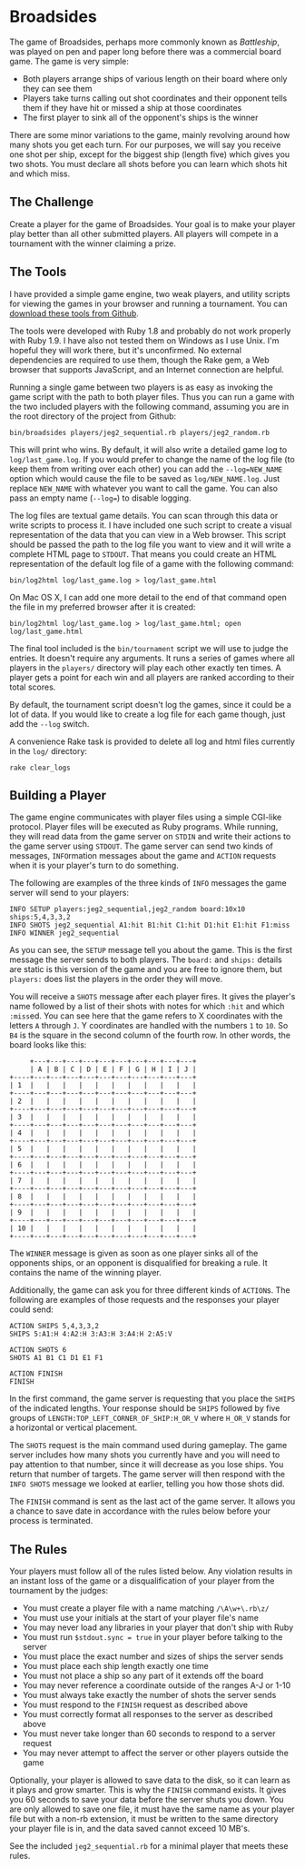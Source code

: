 Broadsides
==========

The game of Broadsides, perhaps more commonly known as _Battleship_, was played on pen and paper long before there was a commercial board game.  The game is very simple:

* Both players arrange ships of various length on their board where only they can see them
* Players take turns calling out shot coordinates and their opponent tells them if they have hit or missed a ship at those coordinates
* The first player to sink all of the opponent's ships is the winner

There are some minor variations to the game, mainly revolving around how many shots you get each turn.  For our purposes, we will say you receive one shot per ship, except for the biggest ship (length five) which gives you two shots.  You must declare all shots before you can learn which shots hit and which miss.

The Challenge
-------------

Create a player for the game of Broadsides.  Your goal is to make your player play better than all other submitted players.  All players will compete in a tournament with the winner claiming a prize.

The Tools
---------

I have provided a simple game engine, two weak players, and utility scripts for viewing the games in your browser and running a tournament.  You can [download these tools from Github](http://github.com/JEG2/broadsides).

The tools were developed with Ruby 1.8 and probably do not work properly with Ruby 1.9.  I have also not tested them on Windows as I use Unix.  I'm hopeful they will work there, but it's unconfirmed.  No external dependencies are required to use them, though the Rake gem, a Web browser that supports JavaScript, and an Internet connection are helpful.

Running a single game between two players is as easy as invoking the game script with the path to both player files.  Thus you can run a game with the two included players with the following command, assuming you are in the root directory of the project from Github:

    bin/broadsides players/jeg2_sequential.rb players/jeg2_random.rb

This will print who wins.  By default, it will also write a detailed game log to `log/last_game.log`.  If you would prefer to change the name of the log file (to keep them from writing over each other) you can add the `--log=NEW_NAME` option which would cause the file to be saved as `log/NEW_NAME.log`.  Just replace `NEW_NAME` with whatever you want to call the game.  You can also pass an empty name (`--log=`) to disable logging.

The log files are textual game details.  You can scan through this data or write scripts to process it.  I have included one such script to create a visual representation of the data that you can view in a Web browser.  This script should be passed the path to the log file you want to view and it will write a complete HTML page to `STDOUT`.  That means you could create an HTML representation of the default log file of a game with the following command:

    bin/log2html log/last_game.log > log/last_game.html

On Mac OS X, I can add one more detail to the end of that command open the file in my preferred browser after it is created:

    bin/log2html log/last_game.log > log/last_game.html; open log/last_game.html

The final tool included is the `bin/tournament` script we will use to judge the entries.  It doesn't require any arguments.  It runs a series of games where all players in the `players/` directory will play each other exactly ten times.  A player gets a point for each win and all players are ranked according to their total scores.

By default, the tournament script doesn't log the games, since it could be a lot of data.  If you would like to create a log file for each game though, just add the `--log` switch.

A convenience Rake task is provided to delete all log and html files currently in the `log/` directory:

    rake clear_logs

Building a Player
-----------------

The game engine communicates with player files using a simple CGI-like protocol.  Player files will be executed as Ruby programs.  While running, they will read data from the game server on `STDIN` and write their actions to the game server using `STDOUT`.  The game server can send two kinds of messages, `INFO`rmation messages about the game and `ACTION` requests when it is your player's turn to do something.

The following are examples of the three kinds of `INFO` messages the game server will send to your players:

    INFO SETUP players:jeg2_sequential,jeg2_random board:10x10 ships:5,4,3,3,2
    INFO SHOTS jeg2_sequential A1:hit B1:hit C1:hit D1:hit E1:hit F1:miss
    INFO WINNER jeg2_sequential

As you can see, the `SETUP` message tell you about the game.  This is the first message the server sends to both players.  The `board:` and `ships:` details are static is this version of the game and you are free to ignore them, but `players:` does list the players in the order they will move.

You will receive a `SHOTS` message after each player fires.  It gives the player's name followed by a list of their shots with notes for which `:hit` and which `:miss`ed.  You can see here that the game refers to X coordinates with the letters `A` through `J`.  Y coordinates are handled with the numbers `1` to `10`.  So `B4` is the square in the second column of the fourth row.  In other words, the board looks like this:

         +---+---+---+---+---+---+---+---+---+---+
         | A | B | C | D | E | F | G | H | I | J |
    +----+---+---+---+---+---+---+---+---+---+---+
    | 1  |   |   |   |   |   |   |   |   |   |   |
    +----+---+---+---+---+---+---+---+---+---+---+
    | 2  |   |   |   |   |   |   |   |   |   |   |
    +----+---+---+---+---+---+---+---+---+---+---+
    | 3  |   |   |   |   |   |   |   |   |   |   |
    +----+---+---+---+---+---+---+---+---+---+---+
    | 4  |   |   |   |   |   |   |   |   |   |   |
    +----+---+---+---+---+---+---+---+---+---+---+
    | 5  |   |   |   |   |   |   |   |   |   |   |
    +----+---+---+---+---+---+---+---+---+---+---+
    | 6  |   |   |   |   |   |   |   |   |   |   |
    +----+---+---+---+---+---+---+---+---+---+---+
    | 7  |   |   |   |   |   |   |   |   |   |   |
    +----+---+---+---+---+---+---+---+---+---+---+
    | 8  |   |   |   |   |   |   |   |   |   |   |
    +----+---+---+---+---+---+---+---+---+---+---+
    | 9  |   |   |   |   |   |   |   |   |   |   |
    +----+---+---+---+---+---+---+---+---+---+---+
    | 10 |   |   |   |   |   |   |   |   |   |   |
    +----+---+---+---+---+---+---+---+---+---+---+

The `WINNER` message is given as soon as one player sinks all of the opponents ships, or an opponent is disqualified for breaking a rule.  It contains the name of the winning player.

Additionally, the game can ask you for three different kinds of `ACTION`s.  The following are examples of those requests and the responses your player could send:

    ACTION SHIPS 5,4,3,3,2
    SHIPS 5:A1:H 4:A2:H 3:A3:H 3:A4:H 2:A5:V
    
    ACTION SHOTS 6
    SHOTS A1 B1 C1 D1 E1 F1
    
    ACTION FINISH
    FINISH

In the first command, the game server is requesting that you place the `SHIPS` of the indicated lengths.  Your response should be `SHIPS` followed by five groups of `LENGTH:TOP_LEFT_CORNER_OF_SHIP:H_OR_V` where `H_OR_V` stands for a horizontal or vertical placement.

The `SHOTS` request is the main command used during gameplay.  The game server includes how many shots you currently have and you will need to pay attention to that number, since it will decrease as you lose ships.  You return that number of targets.  The game server will then respond with the `INFO SHOTS` message we looked at earlier, telling you how those shots did.

The `FINISH` command is sent as the last act of the game server.  It allows you a chance to save date in accordance with the rules below before your process is terminated.

The Rules
---------

Your players must follow all of the rules listed below.  Any violation results in an instant loss of the game or a disqualification of your player from the tournament by the judges:

* You must create a player file with a name matching `/\A\w+\.rb\z/`
* You must use your initials at the start of your player file's name
* You may never load any libraries in your player that don't ship with Ruby
* You must run `$stdout.sync = true` in your player before talking to the server
* You must place the exact number and sizes of ships the server sends  
* You must place each ship length exactly one time
* You must not place a ship so any part of it extends off the board
* You may never reference a coordinate outside of the ranges A-J or 1-10
* You must always take exactly the number of shots the server sends
* You must respond to the `FINISH` request as described above
* You must correctly format all responses to the server as described above
* You must never take longer than 60 seconds to respond to a server request
* You may never attempt to affect the server or other players outside the game

Optionally, your player is allowed to save data to the disk, so it can learn as it plays and grow smarter.  This is why the `FINISH` command exists.  It gives you 60 seconds to save your data before the server shuts you down.  You are only allowed to save one file, it must have the same name as your player file but with a non-rb extension, it must be written to the same directory your player file is in, and the data saved cannot exceed 10 MB's.

See the included `jeg2_sequential.rb` for a minimal player that meets these rules.
